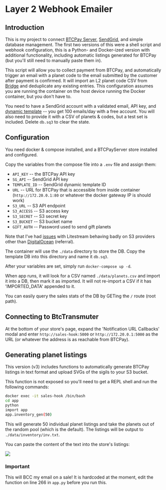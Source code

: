 # Layer 2 Webhook Emailer

## Introduction

This is my project to connect [BTCPay Server](https://github.com/btcpayserver/btcpayserver), [SendGrid](https://sendgrid.com/), and simple database management. The first two versions of this were a shell script and webhook configuration, this is a Python- and Docker-ized version with additional functionality, including automatic listings generated for BTCPay (but you'll still need to manually paste them in).

This script will allow you to collect payment from BTCPay, and automatically trigger an email with a planet code to the email submitted by the customer after payment is confirmed. It will import an L2 planet code CSV from [Bridge](https://bridge.urbit.org) and deduplicate any existing entries. This configuration assumes you are running the container on the host device running the Docker container, but you don't have to.

You need to have a SendGrid account with a validated email, API key, and [dynamic template](https://mc.sendgrid.com/dynamic-templates) -- you get 100 emails/day with a free account. You will also need to provide it with a CSV of planets & codes, but a test set is included. Delete `db.sq3` to clear the state.

## Configuration

You need docker & compose installed, and a BTCPayServer store installed and configured.

Copy the variables from the compose file into a `.env` file and assign them:

- `API_KEY` -- the BTCPay API key
- `SG_API` -- SendGrid API key
- `TEMPLATE_ID` -- SendGrid dynamic template ID
- `URL` -- URL for BTCPay that is accessible from inside container (`http://172.20.0.1:80` or whatever the docker gateway IP is should work)
- `S3_URL` -- S3 API endpoint
- `S3_ACCESS` -- S3 access key
- `S3_SECRET` -- S3 secret key
- `S3_BUCKET` -- S3 bucket name
- `GIFT_AUTH` -- Password used to send gift planets

Note that I've had [issues](https://github.com/benbjohnson/litestream/issues/435) with Litestream behaving badly on S3 providers other than [DigitalOcean](https://m.do.co/c/4da920651e1a) (referral).

The container will use the `./data` directory to store the DB. Copy the template DB into this directory and name it `db.sq3`.

After your variables are set, simply run `docker-compose up -d`.

When app runs, it will look for a CSV named `./data/planets.csv` and import it into a DB, then mark it as imported. It will not re-import a CSV if it has 'IMPORTED_DATA' appended to it. 

You can easily query the sales stats of the DB by GETing the `/` route (root path).


## Connecting to BtcTransmuter

At the bottom of your store's page, expand the 'Notification URL Callbacks' modal and enter `http://sales-hook:5000` or `http://172.20.0.1:5000` as the URL (or whatever the address is as reachable from BTCPay).

## Generating planet listings

This version (v3) includes functions to automatically generate BTCPay listings in text format and upload SVGs of the sigils to your S3 bucket.


This function is not exposed so you'll need to get a REPL shell and run the following commands:

```bash
docker exec -it sales-hook /bin/bash
cd app
python
import app
app.inventory_gen(50)
```

This will generate 50 individual planet listings and take the planets out of the random pool (which is the default). The listings will be output to `./data/inventory/inv.txt`.

You can paste the content of the text into the store's listings:

![](https://i.imgur.com/TzlkgKX.png)

### Important

This will BCC my email on a sale! It is hardcoded at the moment, edit the function on line 266 in `app.py` before you run this.
